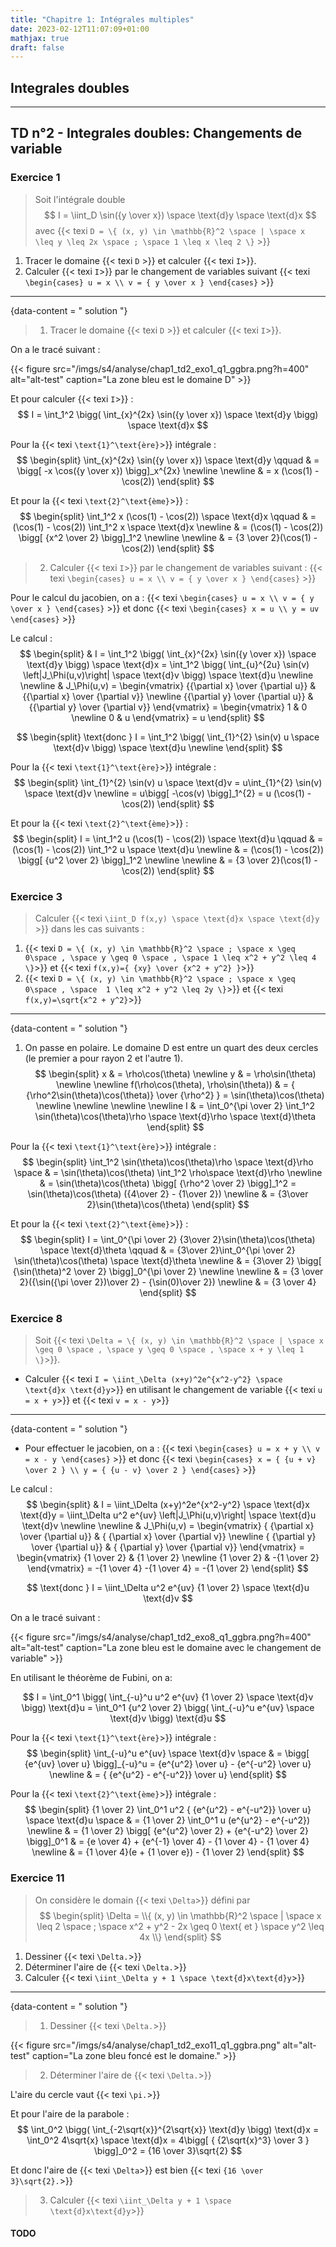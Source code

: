 ```yaml
---
title: "Chapitre 1: Intégrales multiples"
date: 2023-02-12T11:07:09+01:00
mathjax: true
draft: false
---
```


## Integrales doubles


---
## TD n°2 - Integrales doubles: Changements de variable

### Exercice 1

> Soit l'intégrale double
> $$
> I = \iint_D \sin({y \over x}) \space \text{d}y \space \text{d}x
> $$
> avec {{< texi `D = \{ (x, y) \in \mathbb{R}^2 \space | \space x \leq y \leq 2x \space ; \space 1 \leq x \leq 2 \}` >}}

1. Tracer le domaine {{< texi `D` >}} et calculer {{< texi `I`>}}.
2. Calculer {{< texi `I`>}} par le changement de variables suivant {{< texi `\begin{cases}
    u = x \\
    v = { y \over x }
\end{cases}` >}}

---
{data-content = " solution "}

> 1. Tracer le domaine {{< texi `D` >}} et calculer {{< texi `I`>}}.

On a le tracé suivant :

{{< figure 
    src="/imgs/s4/analyse/chap1_td2_exo1_q1_ggbra.png?h=400"
    alt="alt-test"
    caption="La zone bleu est le domaine D"
    >}}

Et pour calculer {{< texi `I`>}} :
$$
I = \int_1^2 \bigg( \int_{x}^{2x} \sin({y \over x}) \space \text{d}y \bigg) \space \text{d}x
$$

Pour la {{< texi `\text{1}^\text{ère}`>}} intégrale :
$$
\begin{split}
\int_{x}^{2x} \sin({y \over x}) \space \text{d}y \qquad &
= \bigg[ -x \cos({y \over x}) \bigg]_x^{2x} \newline
\newline
& = x (\cos(1) - \cos(2))
\end{split}
$$

Et pour la {{< texi `\text{2}^\text{ème}`>}} :
$$
\begin{split}
\int_1^2 x (\cos(1) - \cos(2)) \space \text{d}x \qquad &
= (\cos(1) - \cos(2)) \int_1^2 x \space \text{d}x \newline
& = (\cos(1) - \cos(2)) \bigg[ {x^2 \over 2} \bigg]_1^2 \newline \newline
& = {3 \over 2}(\cos(1) - \cos(2))
\end{split}
$$

> 2. Calculer {{< texi `I`>}} par le changement de variables suivant : {{< texi `\begin{cases}
    u = x \\
    v = { y \over x }
\end{cases}` >}}

Pour le calcul du jacobien, on a : {{< texi `\begin{cases}
    u = x \\
    v = { y \over x }
\end{cases}` >}} et donc {{< texi `\begin{cases}
    x = u \\
    y = uv
\end{cases}` >}}

Le calcul :
$$
\begin{split}
& I = \int_1^2 \bigg( \int_{x}^{2x} \sin({y \over x}) \space \text{d}y \bigg) \space \text{d}x
= \int_1^2 \bigg( \int_{u}^{2u} \sin(v) \left|J_\Phi(u,v)\right| \space \text{d}v \bigg) \space \text{d}u \newline \newline
& J_\Phi(u,v) = \begin{vmatrix}
  {{\partial x} \over {\partial u}} & {{\partial x} \over {\partial v}} \newline
  {{\partial y} \over {\partial u}} & {{\partial y} \over {\partial v}}
 \end{vmatrix}
= \begin{vmatrix}
  1 & 0 \newline
  0 & u
 \end{vmatrix}
= u
\end{split}
$$

$$
\begin{split}
\text{donc } I = \int_1^2 \bigg( \int_{1}^{2} \sin(v) u \space \text{d}v \bigg) \space \text{d}u \newline
\end{split}
$$

Pour la {{< texi `\text{1}^\text{ère}`>}} intégrale :
$$
\begin{split}
\int_{1}^{2} \sin(v) u \space \text{d}v 
= u\int_{1}^{2} \sin(v) \space \text{d}v \newline
= u\bigg[ -\cos(v) \bigg]_1^{2} = u (\cos(1) - \cos(2))
\end{split}
$$

Et pour la {{< texi `\text{2}^\text{ème}`>}} :
$$
\begin{split}
I = \int_1^2 u (\cos(1) - \cos(2)) \space \text{d}u \qquad
& = (\cos(1) - \cos(2)) \int_1^2 u \space \text{d}u \newline
& = (\cos(1) - \cos(2)) \bigg[ {u^2 \over 2} \bigg]_1^2 \newline \newline
& = {3 \over 2}(\cos(1) - \cos(2))
\end{split}
$$

### Exercice 3

> Calculer {{< texi `\iint_D f(x,y) \space \text{d}x \space \text{d}y` >}}  dans les cas suivants :
1. {{< texi `D = \{ (x, y) \in \mathbb{R}^2 \space ; \space x \geq 0\space , \space y \geq 0 \space , \space 1 \leq x^2 + y^2 \leq 4 \}`>}} et {{< texi `f(x,y)={ {xy} \over {x^2 + y^2} }`>}}
2. {{< texi `D = \{ (x, y) \in \mathbb{R}^2 \space ; \space x \geq 0\space , \space  1 \leq x^2 + y^2 \leq 2y \}`>}} et {{< texi `f(x,y)=\sqrt{x^2 + y^2}`>}}

---
{data-content = " solution "}

1. On passe en polaire. Le domaine D est entre un quart des deux cercles (le premier a pour rayon 2 et l'autre 1). 
$$
\begin{split}
x & = \rho\cos(\theta) \newline
y & = \rho\sin(\theta)
\newline \newline
f(\rho\cos(\theta), \rho\sin(\theta)) & = { {\rho^2\sin(\theta)\cos(\theta)} \over {\rho^2} } = \sin(\theta)\cos(\theta)
\newline \newline \newline \newline
I & = \int_0^{\pi \over 2} \int_1^2 \sin(\theta)\cos(\theta)\rho \space \text{d}\rho \space \text{d}\theta
\end{split}
$$

Pour la {{< texi `\text{1}^\text{ère}`>}} intégrale :
$$
\begin{split}
\int_1^2 \sin(\theta)\cos(\theta)\rho \space \text{d}\rho \space
& = \sin(\theta)\cos(\theta) \int_1^2 \rho\space \text{d}\rho \newline
& = \sin(\theta)\cos(\theta) \bigg[ {\rho^2 \over 2} \bigg]_1^2 = \sin(\theta)\cos(\theta) ({4\over 2} - {1\over 2}) \newline 
& = {3\over 2}\sin(\theta)\cos(\theta) 
\end{split}
$$

Et pour la {{< texi `\text{2}^\text{ème}`>}} :
$$
\begin{split}
I = \int_0^{\pi \over 2} {3\over 2}\sin(\theta)\cos(\theta)  \space \text{d}\theta \qquad
& = {3\over 2}\int_0^{\pi \over 2} \sin(\theta)\cos(\theta)  \space \text{d}\theta \newline
& = {3\over 2} \bigg[ {\sin(\theta)^2 \over 2} \bigg]_0^{\pi \over 2} \newline \newline
& = {3 \over 2}({\sin({\pi \over 2})\over 2} - {\sin(0)\over 2}) \newline
& = {3 \over 4}
\end{split}
$$

### Exercice 8

> Soit {{< texi `\Delta = \{ (x, y) \in \mathbb{R}^2 \space | \space x \geq 0 \space , \space y \geq 0 \space , \space x + y \leq 1 \}`>}}.

* Calculer {{< texi `I = \iint_\Delta (x+y)^2e^{x^2-y^2} \space \text{d}x \text{d}y`>}} en utilisant le changement de variable {{< texi `u = x + y`>}} et {{< texi `v = x - y`>}} 

---
{data-content = " solution "}

* Pour effectuer le jacobien, on a : {{< texi `\begin{cases}
    u = x + y \\
    v = x - y
\end{cases}` >}} et donc {{< texi `\begin{cases}
    x = { {u + v} \over 2 } \\
    y = { {u - v} \over 2 }
\end{cases}` >}}

Le calcul :
$$
\begin{split}
& I = \iint_\Delta (x+y)^2e^{x^2-y^2} \space \text{d}x \text{d}y
 = \iint_\Delta u^2 e^{uv} \left|J_\Phi(u,v)\right| \space \text{d}u \text{d}v
 \newline \newline
& J_\Phi(u,v) = \begin{vmatrix}
  { {\partial x} \over {\partial u}} & { {\partial x} \over {\partial v}} \newline
  { {\partial y} \over {\partial u}} & { {\partial y} \over {\partial v}}
 \end{vmatrix}
= \begin{vmatrix}
  {1 \over 2} & {1 \over 2} \newline
  {1 \over 2} & -{1 \over 2}
 \end{vmatrix}
= -{1 \over 4} -{1 \over 4} = -{1 \over 2}
\end{split}
$$

$$
\text{donc } I = \iint_\Delta u^2 e^{uv} {1 \over 2} \space \text{d}u \text{d}v
$$

On a le tracé suivant :

{{< figure 
    src="/imgs/s4/analyse/chap1_td2_exo8_q1_ggbra.png?h=400"
    alt="alt-test"
    caption="La zone bleu est le domaine avec le changement de variable"
    >}}

En utilisant le théorème de Fubini, on a:

$$
I = \int_0^1 \bigg( \int_{-u}^u u^2 e^{uv} {1 \over 2} \space \text{d}v \bigg) \text{d}u = \int_0^1 {u^2 \over 2} \bigg( \int_{-u}^u  e^{uv}  \space \text{d}v \bigg) \text{d}u
$$

Pour la {{< texi `\text{1}^\text{ère}`>}} intégrale :
$$
\begin{split}
\int_{-u}^u e^{uv} \space \text{d}v \space
& = \bigg[ {e^{uv} \over u} \bigg]_{-u}^u = {e^{u^2} \over u} - {e^{-u^2} \over u} \newline 
& = { {e^{u^2} - e^{-u^2}} \over u}
\end{split}
$$

Pour la {{< texi `\text{2}^\text{ème}`>}} intégrale :
$$
\begin{split}
{1 \over 2} \int_0^1 u^2 { {e^{u^2} - e^{-u^2}} \over u} \space \text{d}u \space
& = {1 \over 2} \int_0^1 u (e^{u^2} - e^{-u^2}) \newline
& = {1 \over 2} \bigg[ {e^{u^2} \over 2} + {e^{-u^2} \over 2} \bigg]_0^1 
& = {e \over 4} + {e^{-1} \over 4} - {1 \over 4} - {1 \over 4} \newline 
& = {1 \over 4}(e + {1 \over e}) - {1 \over 2}
\end{split}
$$

### Exercice 11

> On considère le domain {{< texi `\Delta`>}} défini par
$$
\begin{split}
\Delta = \\{ (x, y) \in \mathbb{R}^2 \space | \space x \leq 2 \space ; \space x^2 + y^2 - 2x \geq 0 \text{ et } \space y^2 \leq 4x \\}
\end{split}
$$

1. Dessiner {{< texi `\Delta.`>}}
2. Déterminer l'aire de {{< texi `\Delta.`>}}
3. Calculer {{< texi `\iint_\Delta y + 1 \space \text{d}x\text{d}y`>}}

---
{data-content = " solution "}

> 1. Dessiner {{< texi `\Delta.`>}}

{{< figure 
    src="/imgs/s4/analyse/chap1_td2_exo11_q1_ggbra.png"
    alt="alt-test"
    caption="La zone bleu foncé est le domaine."
    >}}

> 2. Déterminer l'aire de {{< texi `\Delta.`>}}

L'aire du cercle vaut {{< texi `\pi.`>}}

Et pour l'aire de la parabole :
$$
\int_0^2 \bigg( \int_{-2\sqrt{x}}^{2\sqrt{x}} \text{d}y \bigg) \text{d}x = \int_0^2 4\sqrt{x} \space \text{d}x = 4\bigg[ { {2\sqrt{x}^3} \over 3 } \bigg]_0^2 = {16 \over 3}\sqrt{2}
$$

Et donc l'aire de {{< texi `\Delta`>}} est bien {{< texi `{16 \over 3}\sqrt{2}.`>}}

> 3. Calculer {{< texi `\iint_\Delta y + 1 \space \text{d}x\text{d}y`>}}

#### TODO